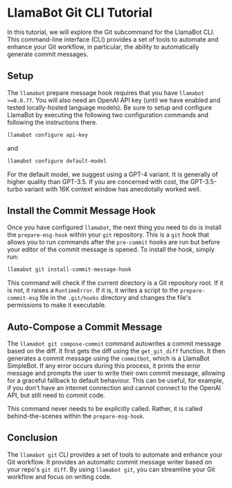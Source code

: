 # LlamaBot Git CLI Tutorial

In this tutorial, we will explore the Git subcommand for the LlamaBot CLI.
This command-line interface (CLI) provides a set of tools
to automate and enhance your Git workflow,
in particular, the ability to automatically generate commit messages.

## Setup

The `llamabot` prepare message hook requires that you have `llamabot >=0.0.77`.
You will also need an OpenAI API key
(until we have enabled and tested locally-hosted language models).
Be sure to setup and configure LlamaBot
by executing the following two configuration commands
and following the instructions there.

```bash
llamabot configure api-key
```

and

```bash
llamabot configure default-model
```

For the default model, we suggest using a GPT-4 variant.
It is generally of higher quality than GPT-3.5.
If you are concerned with cost,
the GPT-3.5-turbo variant with 16K context window
has anecdotally worked well.

## Install the Commit Message Hook

Once you have configured `llamabot`, the next thing you need to do is install the `prepare-msg-hook` within your `git` repository.
This is a `git` hook that allows you to run commands after the `pre-commit` hooks are run
but before your editor of the commit message is opened.
To install the hook, simply run:

```bash
llamabot git install-commit-message-hook
```

This command will check if the current directory is a Git repository root.
If it is not, it raises a `RuntimeError`.
If it is, it writes a script to the `prepare-commit-msg` file in the `.git/hooks` directory
and changes the file's permissions to make it executable.

## Auto-Compose a Commit Message

The `llamabot git compose-commit` command autowrites a commit message based on the diff.
It first gets the diff using the `get_git_diff` function.
It then generates a commit message using the `commitbot`, which is a LlamaBot SimpleBot.
If any error occurs during this process,
it prints the error message and prompts the user to write their own commit message,
allowing for a graceful fallback to default behaviour.
This can be useful, for example, if you don't have an internet connection
and cannot connect to the OpenAI API,
but still need to commit code.

This command never needs to be explicitly called.
Rather, it is called behind-the-scenes within the `prepare-msg-hook`.

## Conclusion

The `llamabot git` CLI provides a set of tools to automate and enhance your Git workflow.
It provides an automatic commit message writer based on your repo's `git diff`.
By using `llamabot git`, you can streamline your Git workflow and focus on writing code.

